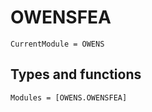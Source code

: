 # OWENSFEA
```@meta
CurrentModule = OWENS
```

## Types and functions

```@autodocs
Modules = [OWENS.OWENSFEA]
```
